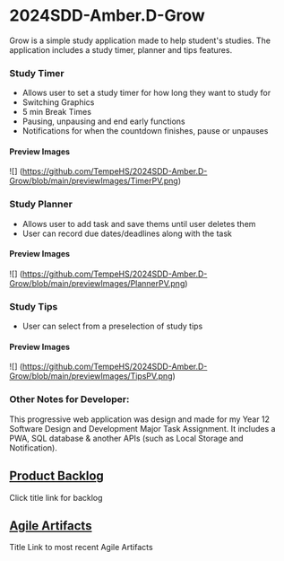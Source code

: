 # 2024SDD-Amber.D-Grow
Grow is a simple study application made to help student's studies. The application includes a study timer, planner and tips features. 

### Study Timer 
- Allows user to set a study timer for how long they want to study for 
- Switching Graphics
- 5 min Break Times
- Pausing, unpausing and end early functions 
- Notifications for when the countdown finishes, pause or unpauses

#### Preview Images
![] (https://github.com/TempeHS/2024SDD-Amber.D-Grow/blob/main/previewImages/TimerPV.png)

### Study Planner 
- Allows user to add task and save thems until user deletes them 
- User can record due dates/deadlines along with the task 

#### Preview Images
![] (https://github.com/TempeHS/2024SDD-Amber.D-Grow/blob/main/previewImages/PlannerPV.png)

### Study Tips
- User can select from a preselection of study tips

#### Preview Images 
![] (https://github.com/TempeHS/2024SDD-Amber.D-Grow/blob/main/previewImages/TipsPV.png)

### Other Notes for Developer: 
This progressive web application was design and made for my Year 12 Software Design and Development Major Task Assignment. 
It includes a PWA, SQL database & another APIs (such as Local Storage and Notification).

## [Product Backlog](/productBacklog.md)
Click title link for backlog

## [Agile Artifacts](/AgileArtifacts.md)
Title Link to most recent Agile Artifacts
